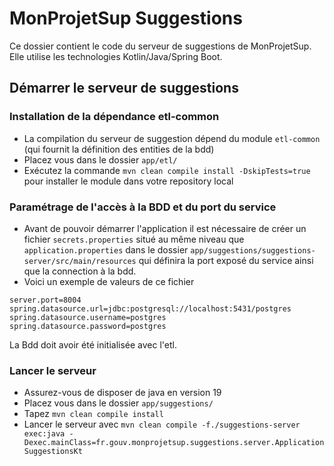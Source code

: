 # MonProjetSup Suggestions
Ce dossier contient le code du serveur de suggestions de MonProjetSup.
Elle utilise les technologies Kotlin/Java/Spring Boot.


## Démarrer le serveur de suggestions

### Installation de la dépendance etl-common
- La compilation du serveur de suggestion dépend du module ```etl-common``` (qui fournit la définition des entities de la bdd)
- Placez vous dans le dossier `app/etl/`
- Exécutez la commande ```mvn clean compile install -DskipTests=true``` pour installer le module dans votre repository local

### Paramétrage de l'accès à la BDD et du port du service
- Avant de pouvoir démarrer l'application il est nécessaire de créer un fichier `secrets.properties` situé au même niveau que `application.properties` dans le dossier `app/suggestions/suggestions-server/src/main/resources` qui définira la port exposé du service ainsi que la connection à la bdd.
- Voici un exemple de valeurs de ce fichier
```
server.port=8004
spring.datasource.url=jdbc:postgresql://localhost:5431/postgres
spring.datasource.username=postgres
spring.datasource.password=postgres
```

La Bdd doit avoir été initialisée avec l'etl.

### Lancer le serveur
- Assurez-vous de disposer de java en version 19
- Placez vous dans le dossier `app/suggestions/` 
- Tapez ```mvn clean compile install```
- Lancer le serveur avec ```mvn clean compile -f./suggestions-server exec:java -Dexec.mainClass=fr.gouv.monprojetsup.suggestions.server.ApplicationSuggestionsKt```

